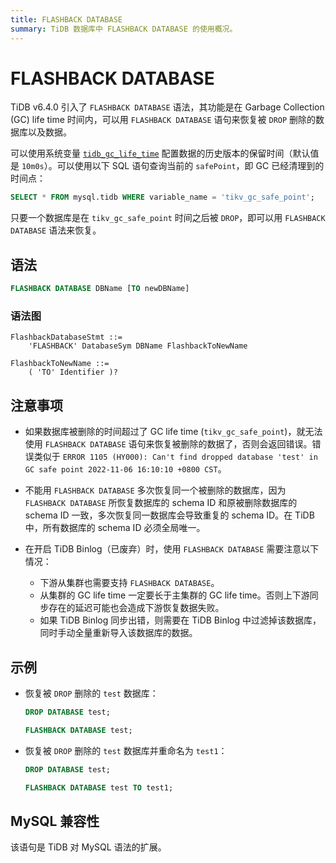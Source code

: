 ```yaml
---
title: FLASHBACK DATABASE
summary: TiDB 数据库中 FLASHBACK DATABASE 的使用概况。
---
```


# FLASHBACK DATABASE

TiDB v6.4.0 引入了 `FLASHBACK DATABASE` 语法，其功能是在 Garbage Collection (GC) life time 时间内，可以用 `FLASHBACK DATABASE` 语句来恢复被 `DROP` 删除的数据库以及数据。

可以使用系统变量 [`tidb_gc_life_time`](/system-variables.md#tidb_gc_life_time-从-v50-版本开始引入) 配置数据的历史版本的保留时间（默认值是 `10m0s`）。可以使用以下 SQL 语句查询当前的 `safePoint`，即 GC 已经清理到的时间点：

```sql
SELECT * FROM mysql.tidb WHERE variable_name = 'tikv_gc_safe_point';
```

只要一个数据库是在 `tikv_gc_safe_point` 时间之后被 `DROP`，即可以用 `FLASHBACK DATABASE` 语法来恢复。

## 语法

```sql
FLASHBACK DATABASE DBName [TO newDBName]
```

### 语法图

```ebnf+diagram
FlashbackDatabaseStmt ::=
    'FLASHBACK' DatabaseSym DBName FlashbackToNewName

FlashbackToNewName ::=
    ( 'TO' Identifier )?
```

## 注意事项

- 如果数据库被删除的时间超过了 GC life time (`tikv_gc_safe_point`)，就无法使用 `FLASHBACK DATABASE` 语句来恢复被删除的数据了，否则会返回错误。错误类似于 `ERROR 1105 (HY000): Can't find dropped database 'test' in GC safe point 2022-11-06 16:10:10 +0800 CST`。

- 不能用 `FLASHBACK DATABASE` 多次恢复同一个被删除的数据库，因为 `FLASHBACK DATABASE` 所恢复数据库的 schema ID 和原被删除数据库的 schema ID 一致，多次恢复同一数据库会导致重复的 schema ID。在 TiDB 中，所有数据库的 schema ID 必须全局唯一。

- 在开启 TiDB Binlog（已废弃）时，使用 `FLASHBACK DATABASE` 需要注意以下情况：

    * 下游从集群也需要支持 `FLASHBACK DATABASE`。
    * 从集群的 GC life time 一定要长于主集群的 GC life time。否则上下游同步存在的延迟可能也会造成下游恢复数据失败。
    * 如果 TiDB Binlog 同步出错，则需要在 TiDB Binlog 中过滤掉该数据库，同时手动全量重新导入该数据库的数据。

## 示例

- 恢复被 `DROP` 删除的 `test` 数据库：

    ```sql
    DROP DATABASE test;
    ```

    ```sql
    FLASHBACK DATABASE test;
    ```

- 恢复被 `DROP` 删除的 `test` 数据库并重命名为 `test1`：

    ```sql
    DROP DATABASE test;
    ```

    ```sql
    FLASHBACK DATABASE test TO test1;
    ```

## MySQL 兼容性

该语句是 TiDB 对 MySQL 语法的扩展。
